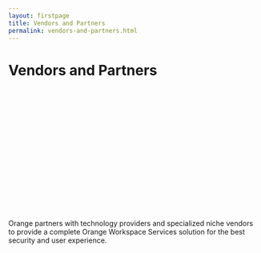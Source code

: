 ```yaml
---
layout: firstpage
title: Vendors and Partners
permalink: vendors-and-partners.html
---
```


<style type="text/css">
    .bgimg {
        background-image: url('../images/vendorsandpartners-bg.jpg');
        background-position:center top 5%;
        background-size: cover;
        background-repeat: no-repeat
    }

    .jumbotron-height {
        height: 300px;
    }

    .supportwrapper {
        padding-top: 10px;
        padding-bottom: 10px;
        overflow: hidden; /* add this to contain floated children */
    }

    .first{
        text-align: center;
        border-radius: 15px;
        background-image: url('../images/support-bgarticles.jpg');
        background-position:center;
        background-size: 100%;
        background-repeat: no-repeat;
        line-height: 300px;
        height: 300px;
        float: left; /* add this */
        width: 48%;
    }

    .second{
        text-align: center;
        border-radius: 15px;
        background-image: url('../images/support-bgdocuments.jpg');
        background-position:center;
        background-size: 100%;
        background-repeat: no-repeat;
        line-height: 300px;
        height: 300px;
        float: right; /* add this */
        width: 48%;
    }

    p {
        line-height: normal;
        display: inline-block;
        vertical-align: bottom;
    }

    table {
        width: 80%;
        margin-left:auto; 
        margin-right:auto;
    }
    table > thead > tr > th {
        color: #FFFFFF;

    }
    table > tbody > tr:nth-of-type(odd) {
        color: #000000;
    }

    }
    table > tbody > tr:nth-of-type(even) {
        color: #FFFFFF;
    }


</style>

<div class="jumbotron jumbotron-height bgimg">
    <div class="container">
        <h1>Vendors and Partners</h1>
        <p></p>
        <p></p>
    </div>
</div>

<div class="container">
    <div class="row-nopadding">
        <div class="col-sm-12">
            <p>Orange partners with technology providers and specialized niche vendors to provide a complete Orange Workspace Services solution for the best security and user experience.</p>
        </div>
    </div>
</div>